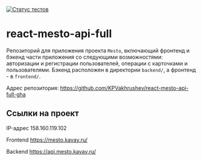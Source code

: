 [![Статус тестов](../../actions/workflows/tests.yml/badge.svg)](../../actions/workflows/tests.yml)

# react-mesto-api-full
Репозиторий для приложения проекта `Mesto`, включающий фронтенд и бэкенд части приложения со следующими возможностями: авторизации и регистрации пользователей, операции с карточками и пользователями. 
Бэкенд расположен в директории `backend/`, а фронтенд - в `frontend/`. 
  

Адрес репозитория: https://github.com/KPVakhrushev/react-mesto-api-full-gha

## Ссылки на проект

IP-адрес 158.160.119.102

Frontend https://mesto.kavay.ru/

Backend https://api.mesto.kavay.ru/
